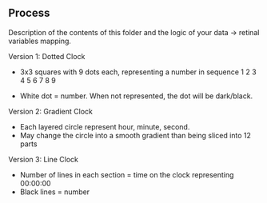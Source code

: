 ## Process

Description of the contents of this folder and the logic of your data → retinal variables mapping.

Version 1: Dotted Clock

* 3x3 squares with 9 dots each, representing a number in sequence
	1 2 3
	4 5 6
	7 8 9

* White dot = number. When not represented, the dot will be dark/black.


Version 2: Gradient Clock

* Each layered circle represent hour, minute, second.
* May change the circle into a smooth gradient than being sliced into 12 parts


Version 3: Line Clock

* Number of lines in each section = time on the clock representing 00:00:00
* Black lines = number